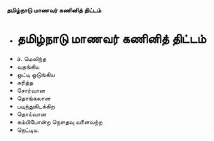 **தமிழ்நாடு மாணவர் கணினித் திட்டம்**
- # தமிழ்நாடு மாணவர் கணினித் திட்டம்
- a. மெலிந்த
- வதங்கிய
- ஒட்டி ஒடுங்கிய
- சுரித்த
- சோர்வான
- தொங்கலான
- படிந்துகிடக்கிற
- தொய்வான
- கம்பிபோன்ற நௌதவு வளைவற்ற
- நெட்டிய.

